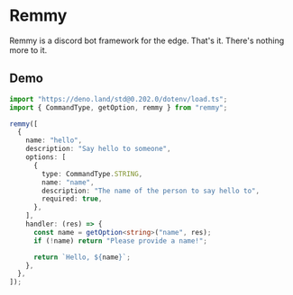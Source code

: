 # Remmy

Remmy is a discord bot framework for the edge. That's it. There's nothing more
to it.

## Demo

```ts
import "https://deno.land/std@0.202.0/dotenv/load.ts";
import { CommandType, getOption, remmy } from "remmy";

remmy([
  {
    name: "hello",
    description: "Say hello to someone",
    options: [
      {
        type: CommandType.STRING,
        name: "name",
        description: "The name of the person to say hello to",
        required: true,
      },
    ],
    handler: (res) => {
      const name = getOption<string>("name", res);
      if (!name) return "Please provide a name!";

      return `Hello, ${name}`;
    },
  },
]);
```

